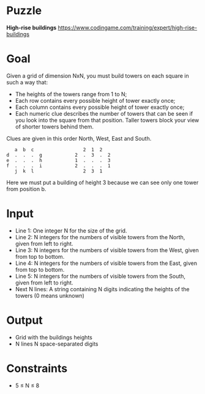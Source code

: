 # Puzzle
**High-rise buildings** https://www.codingame.com/training/expert/high-rise-buildings

# Goal
Given a grid of dimension NxN, you must build towers on each square in such a way that:
- The heights of the towers range from 1 to N;
- Each row contains every possible height of tower exactly once;
- Each column contains every possible height of tower exactly once;
- Each numeric clue describes the number of towers that can be seen if you look into the square from that position. Taller towers block your view of shorter towers behind them.

Clues are given in this order North, West, East and South.
```
   a  b  c                  2  1  2
d  .  .  .  g            2  .  3  .  2
e  .  .  .  h            1  .  .  .  3
f  .  .  .  i            2  .  .  .  1
   j  k  l                  2  3  1
```


Here we must put a building of height 3 because we can see only one tower from position b.

# Input
* Line 1: One integer N for the size of the grid.
* Line 2: N integers for the numbers of visible towers from the North, given from left to right.
* Line 3: N integers for the numbers of visible towers from the West, given from top to bottom.
* Line 4: N integers for the numbers of visible towers from the East, given from top to bottom.
* Line 5: N integers for the numbers of visible towers from the South, given from left to right.
* Next N lines: A string containing N digits indicating the heights of the towers (0 means unknown)

# Output
* Grid with the buildings heights
* N lines N space-separated digits

# Constraints
* 5 ≤ N ≤ 8
